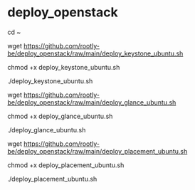 # deploy_openstack
cd ~

wget https://github.com/rootly-be/deploy_openstack/raw/main/deploy_keystone_ubuntu.sh

chmod +x deploy_keystone_ubuntu.sh

./deploy_keystone_ubuntu.sh

wget https://github.com/rootly-be/deploy_openstack/raw/main/deploy_glance_ubuntu.sh

chmod +x deploy_glance_ubuntu.sh

./deploy_glance_ubuntu.sh

wget https://github.com/rootly-be/deploy_openstack/raw/main/deploy_placement_ubuntu.sh

chmod +x deploy_placement_ubuntu.sh

./deploy_placement_ubuntu.sh
